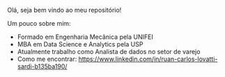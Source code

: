 Olá, seja bem vindo ao meu repositório!

Um pouco sobre mim:
- Formado em Engenharia Mecânica pela UNIFEI
- MBA em Data Science e Analytics pela USP
- Atualmente trabalho como Analista de dados no setor de varejo
- Como me encontrar: https://www.linkedin.com/in/ruan-carlos-lovatti-sardi-b135ba190/

<!---
ruanlovatti/ruanlovatti is a ✨ special ✨ repository because its `README.md` (this file) appears on your GitHub profile.
You can click the Preview link to take a look at your changes.
--->
